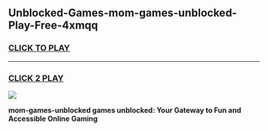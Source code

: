 
## Unblocked-Games-mom-games-unblocked-Play-Free-4xmqq
<h3>
<a href="https://premium76.site?title=mom-games-unblocked&ref=18A1">CLICK TO PLAY</a></h3>
<hr>

<h3>
<a href="https://premium76.site?title=mom-games-unblocked&ref=18A1">CLICK 2 PLAY</a>
  
</h3>

<a href="https://premium76.site?title=mom-games-unblocked&ref=18A1"><img src="https://clearcache.store/games.png"></a>


**mom-games-unblocked games unblocked: Your Gateway to Fun and Accessible Online Gaming**
